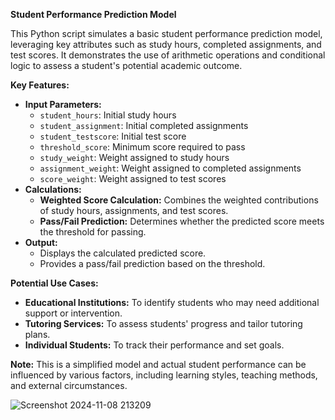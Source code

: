 **Student Performance Prediction Model**

This Python script simulates a basic student performance prediction model, leveraging key attributes such as study hours, completed assignments, and test scores. It demonstrates the use of arithmetic operations and conditional logic to assess a student's potential academic outcome.

**Key Features:**

* **Input Parameters:**
  - `student_hours`: Initial study hours
  - `student_assignment`: Initial completed assignments
  - `student_testscore`: Initial test score
  - `threshold_score`: Minimum score required to pass
  - `study_weight`: Weight assigned to study hours
  - `assignment_weight`: Weight assigned to completed assignments
  - `score_weight`: Weight assigned to test scores
* **Calculations:**
  - **Weighted Score Calculation:** Combines the weighted contributions of study hours, assignments, and test scores.
  - **Pass/Fail Prediction:** Determines whether the predicted score meets the threshold for passing.
* **Output:**
  - Displays the calculated predicted score.
  - Provides a pass/fail prediction based on the threshold.

**Potential Use Cases:**

* **Educational Institutions:** To identify students who may need additional support or intervention.
* **Tutoring Services:** To assess students' progress and tailor tutoring plans.
* **Individual Students:** To track their performance and set goals.

**Note:** This is a simplified model and actual student performance can be influenced by various factors, including learning styles, teaching methods, and external circumstances.

![Screenshot 2024-11-08 213209](https://github.com/user-attachments/assets/9d413086-8e56-41dd-809f-6708122c3070)
